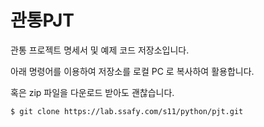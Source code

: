 # 관통PJT

관통 프로젝트 명세서 및 예제 코드 저장소입니다.

아래 명령어를 이용하여 저장소를 로컬 PC 로 복사하여 활용합니다.

혹은 zip 파일을 다운로드 받아도 괜찮습니다.

```
$ git clone https://lab.ssafy.com/s11/python/pjt.git
```